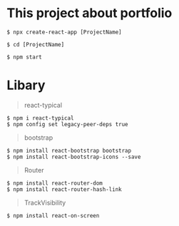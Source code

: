 # This project about portfolio
```
$ npx create-react-app [ProjectName]

$ cd [ProjectName]

$ npm start
```

# Libary
> react-typical
```
$ npm i react-typical
$ npm config set legacy-peer-deps true
```

> bootstrap
```
$ npm install react-bootstrap bootstrap
$ npm install react-bootstrap-icons --save   
```

> Router
```
$ npm install react-router-dom
$ npm install react-router-hash-link
```

> TrackVisibility
```
$ npm install react-on-screen
```